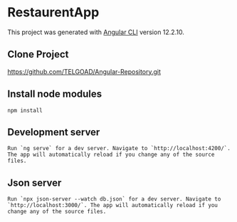 # RestaurentApp

This project was generated with [Angular CLI](https://github.com/angular/angular-cli) version 12.2.10.


## Clone Project
https://github.com/TELGOAD/Angular-Repository.git

## Install node modules
```
npm install

```

## Development server

```
Run `ng serve` for a dev server. Navigate to `http://localhost:4200/`. The app will automatically reload if you change any of the source files.
```

## Json server

```
Run `npx json-server --watch db.json` for a dev server. Navigate to `http://localhost:3000/`. The app will automatically reload if you change any of the source files.
```


